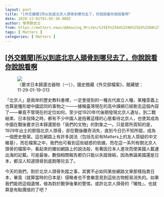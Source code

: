 ```yaml
---
layout: post
title: "[外交雜聞]所以到底北京人頭骨到哪兒去了，你說說看你說說看啊"
date: 2020-12-01T01:05:30.000Z
author: 學界野武士
from: https://matters.news/@Amazing_MrsJen/%25E5%25A4%2596%25E4%25BA%25A4%25E9%259B%259C%25E8%2581%259E-%25E6%2589%2580%25E4%25BB%25A5%25E5%2588%25B0%25E5%25BA%2595%25E5%258C%2597%25E4%25BA%25AC%25E4%25BA%25BA%25E9%25A0%25AD%25E9%25AA%25A8%25E5%2588%25B0%25E5%2593%25AA%25E5%2585%2592%25E5%258E%25BB%25E4%25BA%2586-%25E4%25BD%25A0%25E8%25AA%25AA%25E8%25AA%25AA%25E7%259C%258B%25E4%25BD%25A0%25E8%25AA%25AA%25E8%25AA%25AA%25E7%259C%258B%25E5%2595%258A-bafyreieamdomtnyurxa6ys3iua4ziktstu4lpe3xtiae33hnsxoz7664k4
tags: [ Matters ]
categories: [ Matters ]
---
```

<!--1606784730000-->
[[外交雜聞]所以到底北京人頭骨到哪兒去了，你說說看你說說看啊](https://matters.news/@Amazing_MrsJen/%25E5%25A4%2596%25E4%25BA%25A4%25E9%259B%259C%25E8%2581%259E-%25E6%2589%2580%25E4%25BB%25A5%25E5%2588%25B0%25E5%25BA%2595%25E5%258C%2597%25E4%25BA%25AC%25E4%25BA%25BA%25E9%25A0%25AD%25E9%25AA%25A8%25E5%2588%25B0%25E5%2593%25AA%25E5%2585%2592%25E5%258E%25BB%25E4%25BA%2586-%25E4%25BD%25A0%25E8%25AA%25AA%25E8%25AA%25AA%25E7%259C%258B%25E4%25BD%25A0%25E8%25AA%25AA%25E8%25AA%25AA%25E7%259C%258B%25E5%2595%258A-bafyreieamdomtnyurxa6ys3iua4ziktstu4lpe3xtiae33hnsxoz7664k4)
------

<div>
<figure class="image">      <picture>        <source type="image/webp" media="(min-width: 768px)" srcset="https://assets.matters.news/processed/1080w/embed/ca792716-43dd-42c7-ac07-e6b45634de2c.webp" onerror="this.srcset='https://assets.matters.news/embed/ca792716-43dd-42c7-ac07-e6b45634de2c.jpeg'">        <source media="(min-width: 768px)" srcset="https://assets.matters.news/processed/1080w/embed/ca792716-43dd-42c7-ac07-e6b45634de2c.jpeg" onerror="this.srcset='https://assets.matters.news/embed/ca792716-43dd-42c7-ac07-e6b45634de2c.jpeg'">        <source type="image/webp" srcset="https://assets.matters.news/processed/540w/embed/ca792716-43dd-42c7-ac07-e6b45634de2c.webp">        <img src="https://assets.matters.news/embed/ca792716-43dd-42c7-ac07-e6b45634de2c.jpeg" srcset="https://assets.matters.news/processed/540w/embed/ca792716-43dd-42c7-ac07-e6b45634de2c.jpeg" loading="lazy" referrerpolicy="no-referrer">      </picture>    <figcaption><span>〈要求日本歸還古器物（一）〉，國史館藏《外交部檔案》，館藏號：11-29-01-19-013</span></figcaption></figure><p>「北京人」是兩岸的歷史教科書裡，一定會提到的一種古代直立人種，某種意義上也算是種形塑中國認同的事物之一——據稱臺灣現在的高中課綱已經刪去這個內容了——畢竟不管現在的定位如何，至少從1920年代後期發現北京人遺址，到二戰結束、日本投降之時，都有不少中國人是抱著這樣的心態看待北京人，也使其成為中國在戰後要求日本歸還那些「我們的文物」的對象之一。只是眾所周知的是，1929年出土的那個北京人頭骨，卻在戰後離奇消失，直到今日仍不知所蹤，成為一個歷史懸案。這在網路上有許多說法（包括先前有Matters上的友人質疑的中文維基），而在檔案之中，我們也可看到這些疑惑的依據。而在這一系列有關北京人頭骨的檔案中，看起來的確如網路上的說法般，有著因日本人進攻而使美國人載運出海的記載。可是最後，數個相關報告都仍只能以失蹤做結，因為無論美國還是日本，都沒人知道頭骨到底跑哪兒去了。</p><p>今天的我們，對於北京人頭骨失蹤之事，其實不必如同某些網路文章那樣指責日本，畢竟（就算當時的日本是）侵略者也不會樂意見到這些古物輕易消失的。如果我們能把這個遺憾，做為對於戰爭後果的警惕，或許北京人頭骨的「犧牲」，也就算是有點價值的了吧？</p>
</div>
